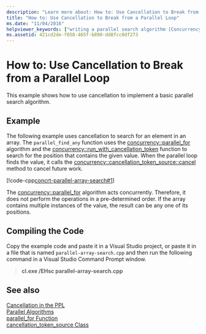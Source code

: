 ```yaml
---
description: "Learn more about: How to: Use Cancellation to Break from a Parallel Loop"
title: "How to: Use Cancellation to Break from a Parallel Loop"
ms.date: "11/04/2016"
helpviewer_keywords: ["writing a parallel search algorithm [Concurrency Runtime]", "parallel search algorithm, writing [Concurrency Runtime]"]
ms.assetid: 421cd2de-f058-465f-b890-dd8fcc0df273
---
```

# How to: Use Cancellation to Break from a Parallel Loop

This example shows how to use cancellation to implement a basic parallel search algorithm.

## Example

The following example uses cancellation to search for an element in an array. The `parallel_find_any` function uses the [concurrency::parallel_for](reference/concurrency-namespace-functions.md#parallel_for) algorithm and the [concurrency::run_with_cancellation_token](reference/concurrency-namespace-functions.md#run_with_cancellation_token) function to search for the position that contains the given value. When the parallel loop finds the value, it calls the [concurrency::cancellation_token_source::cancel](reference/cancellation-token-source-class.md#cancel) method to cancel future work.

[!code-cpp[concrt-parallel-array-search#1](../../parallel/concrt/codesnippet/cpp/how-to-use-cancellation-to-break-from-a-parallel-loop_1.cpp)]

The [concurrency::parallel_for](reference/concurrency-namespace-functions.md#parallel_for) algorithm acts concurrently. Therefore, it does not perform the operations in a pre-determined order. If the array contains multiple instances of the value, the result can be any one of its positions.

## Compiling the Code

Copy the example code and paste it in a Visual Studio project, or paste it in a file that is named `parallel-array-search.cpp` and then run the following command in a Visual Studio Command Prompt window.

> **cl.exe /EHsc parallel-array-search.cpp**

## See also

[Cancellation in the PPL](cancellation-in-the-ppl.md)<br/>
[Parallel Algorithms](../../parallel/concrt/parallel-algorithms.md)<br/>
[parallel_for Function](reference/concurrency-namespace-functions.md#parallel_for)<br/>
[cancellation_token_source Class](../../parallel/concrt/reference/cancellation-token-source-class.md)
